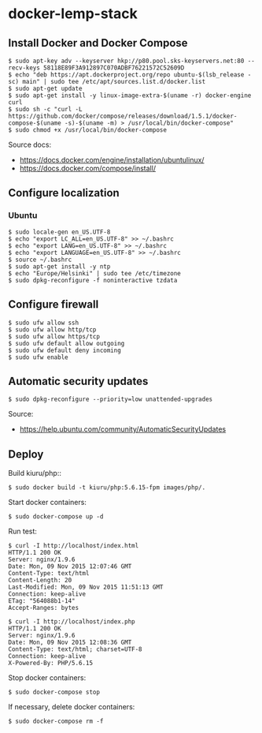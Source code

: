 # docker-lemp-stack

## Install Docker and Docker Compose

	$ sudo apt-key adv --keyserver hkp://p80.pool.sks-keyservers.net:80 --recv-keys 58118E89F3A912897C070ADBF76221572C52609D
	$ echo "deb https://apt.dockerproject.org/repo ubuntu-$(lsb_release -sc) main" | sudo tee /etc/apt/sources.list.d/docker.list
	$ sudo apt-get update
	$ sudo apt-get install -y linux-image-extra-$(uname -r) docker-engine curl
	$ sudo sh -c "curl -L https://github.com/docker/compose/releases/download/1.5.1/docker-compose-$(uname -s)-$(uname -m) > /usr/local/bin/docker-compose"
	$ sudo chmod +x /usr/local/bin/docker-compose

Source docs:
- https://docs.docker.com/engine/installation/ubuntulinux/
- https://docs.docker.com/compose/install/

## Configure localization

### Ubuntu

	$ sudo locale-gen en_US.UTF-8
	$ echo "export LC_ALL=en_US.UTF-8" >> ~/.bashrc
	$ echo "export LANG=en_US.UTF-8" >> ~/.bashrc
	$ echo "export LANGUAGE=en_US.UTF-8" >> ~/.bashrc
	$ source ~/.bashrc
	$ sudo apt-get install -y ntp
	$ echo "Europe/Helsinki" | sudo tee /etc/timezone
	$ sudo dpkg-reconfigure -f noninteractive tzdata

## Configure firewall

	$ sudo ufw allow ssh
	$ sudo ufw allow http/tcp
	$ sudo ufw allow https/tcp
	$ sudo ufw default allow outgoing
	$ sudo ufw default deny incoming
	$ sudo ufw enable

## Automatic security updates

	$ sudo dpkg-reconfigure --priority=low unattended-upgrades

Source:
- https://help.ubuntu.com/community/AutomaticSecurityUpdates

## Deploy

Build kiuru/php:<tag>:

	$ sudo docker build -t kiuru/php:5.6.15-fpm images/php/.

Start docker containers:

	$ sudo docker-compose up -d

Run test:

	$ curl -I http://localhost/index.html
	HTTP/1.1 200 OK
	Server: nginx/1.9.6
	Date: Mon, 09 Nov 2015 12:07:46 GMT
	Content-Type: text/html
	Content-Length: 20
	Last-Modified: Mon, 09 Nov 2015 11:51:13 GMT
	Connection: keep-alive
	ETag: "564088b1-14"
	Accept-Ranges: bytes

	$ curl -I http://localhost/index.php
	HTTP/1.1 200 OK
	Server: nginx/1.9.6
	Date: Mon, 09 Nov 2015 12:08:36 GMT
	Content-Type: text/html; charset=UTF-8
	Connection: keep-alive
	X-Powered-By: PHP/5.6.15

Stop docker containers:

	$ sudo docker-compose stop

If necessary, delete docker containers:

	$ sudo docker-compose rm -f
